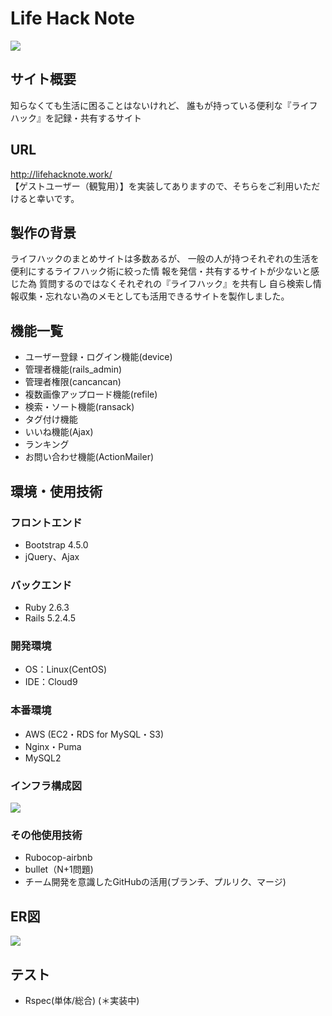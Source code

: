 # Life Hack Note
![](https://user-images.githubusercontent.com/75869555/114269354-8df30d80-9a41-11eb-9027-955a3750028d.png)

## サイト概要
知らなくても生活に困ることはないけれど、
誰もが持っている便利な『ライフハック』を記録・共有するサイト

## URL
http://lifehacknote.work/  
【ゲストユーザー（観覧用）】を実装してありますので、そちらをご利用いただけると幸いです。

## 製作の背景
ライフハックのまとめサイトは多数あるが、 
一般の人が持つそれぞれの生活を便利にするライフハック術に絞った情
報を発信・共有するサイトが少ないと感じた為
質問するのではなくそれぞれの『ライフハック』を共有し
自ら検索し情報収集・忘れない為のメモとしても活用できるサイトを製作しました。
 
## 機能一覧
* ユーザー登録・ログイン機能(device)
* 管理者機能(rails_admin)
* 管理者権限(cancancan)
* 複数画像アップロード機能(refile)
* 検索・ソート機能(ransack)
* タグ付け機能
* いいね機能(Ajax)
* ランキング
* お問い合わせ機能(ActionMailer)


## 環境・使用技術

### フロントエンド
* Bootstrap 4.5.0
* jQuery、Ajax

### バックエンド
* Ruby 2.6.3
* Rails 5.2.4.5

### 開発環境
* OS：Linux(CentOS)
* IDE：Cloud9

### 本番環境
* AWS (EC2・RDS for MySQL・S3)
* Nginx・Puma
* MySQL2

### インフラ構成図
![](https://user-images.githubusercontent.com/75869555/115141055-5ace0100-a075-11eb-9617-9ea829db8add.png)



### その他使用技術
* Rubocop-airbnb
* bullet（N+1問題)
* チーム開発を意識したGitHubの活用(ブランチ、プルリク、マージ)

## ER図
![](https://user-images.githubusercontent.com/75869555/114273092-c56ab580-9a53-11eb-89b5-83f84b424869.png)


## テスト
* Rspec(単体/総合) (＊実装中)




